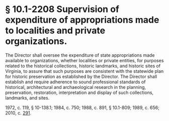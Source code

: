 # § 10.1-2208 Supervision of expenditure of appropriations made to localities and private organizations.

<p>The Director shall oversee the expenditure of state appropriations made available to organizations, whether localities or private entities, for purposes related to the historical collections, historic landmarks, and historic sites of Virginia, to assure that such purposes are consistent with the statewide plan for historic preservation as established by the Director. The Director shall establish and require adherence to sound professional standards of historical, architectural and archaeological research in the planning, preservation, restoration, interpretation and display of such collections, landmarks, and sites.</p><p>1972, c. 119, § 10-138.1; 1984, c. 750; 1988, c. 891, § 10.1-809; 1989, c. 656; 2010, c. <a href='http://lis.virginia.gov/cgi-bin/legp604.exe?101+ful+CHAP0291'>291</a>.</p>